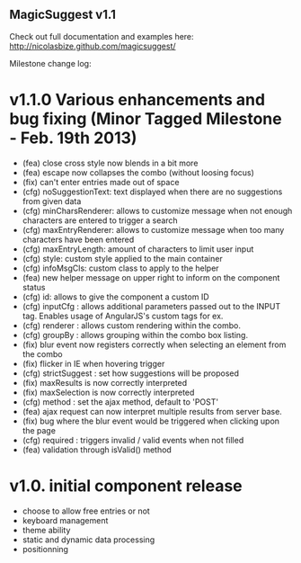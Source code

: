 MagicSuggest v1.1
--------------------------

Check out full documentation and examples here: http://nicolasbize.github.com/magicsuggest/

Milestone change log:

v1.1.0 Various enhancements and bug fixing (Minor Tagged Milestone - Feb. 19th 2013)
====================================================================================
- (fea) close cross style now blends in a bit more
- (fea) escape now collapses the combo (without loosing focus)
- (fix) can't enter entries made out of space
- (cfg) noSuggestionText: text displayed when there are no suggestions from given data
- (cfg) minCharsRenderer: allows to customize message when not enough characters are entered to trigger a search
- (cfg) maxEntryRenderer: allows to customize message when too many characters have been entered
- (cfg) maxEntryLength: amount of characters to limit user input
- (cfg) style: custom style applied to the main container
- (cfg) infoMsgCls: custom class to apply to the helper
- (fea) new helper message on upper right to inform on the component status
- (cfg) id: allows to give the component a custom ID
- (cfg) inputCfg : allows additional parameters passed out to the INPUT tag. Enables usage of AngularJS's custom tags for ex.
- (cfg) renderer : allows custom rendering within the combo.
- (cfg) groupBy : allows grouping within the combo box listing.
- (fix) blur event now registers correctly when selecting an element from the combo
- (fix) flicker in IE when hovering trigger
- (cfg) strictSuggest : set how suggestions will be proposed
- (fix) maxResults is now correctly interpreted
- (fix) maxSelection is now correctly interpreted
- (cfg) method : set the ajax method, default to 'POST'
- (fea) ajax request can now interpret multiple results from server base.
- (fix) bug where the blur event would be triggered when clicking upon the page
- (cfg) required : triggers invalid / valid events when not filled
- (fea) validation through isValid() method

v1.0. initial component release
===============================
- choose to allow free entries or not
- keyboard management
- theme ability
- static and dynamic data processing
- positionning